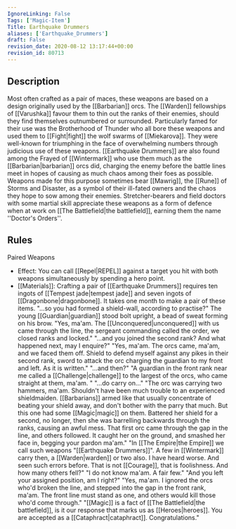 ```yaml
---
IgnoreLinking: False
Tags: ['Magic-Item']
Title: Earthquake Drummers
aliases: ['Earthquake_Drummers']
draft: False
revision_date: 2020-08-12 13:17:44+00:00
revision_id: 80713
---
```


## Description
Most often crafted as a pair of maces, these weapons are based on a design originally used by the [[Barbarian]] orcs.
The [[Warden]] fellowships of [[Varushka]] favour them to thin out the ranks of their enemies, should they find themselves outnumbered or surrounded. Particularly famed for their use was the Brotherhood of Thunder who all bore these weapons and used them to [[Fight|fight]] the wolf swarms of [[Miekarova]]. They were well-known for triumphing in the face of overwhelming numbers through judicious use of these weapons. 
[[Earthquake Drummers]] are also found among the Frayed of [[Wintermark]] who use them much as the [[Barbarian|barbarian]] orcs did, charging the enemy before the battle lines meet in hopes of causing as much chaos among their foes as possible. Weapons made for this purpose sometimes bear [[Mawrig]], the [[Rune]] of Storms and Disaster, as a symbol of their ill-fated owners and the chaos they hope to sow among their enemies.
Stretcher-bearers and field doctors with some martial skill appreciate these weapons as a form of defence when at work on [[The Battlefield|the battlefield]], earning them the name ''Doctor's Orders''.
## Rules
Paired Weapons
* Effect: You can call [[Repel|REPEL]] against a target you hit with both weapons simultaneously by spending a hero point.
* [[Materials]]: Crafting a pair of [[Earthquake Drummers]] requires ten ingots of [[Tempest jade|tempest jade]] and seven ingots of [[Dragonbone|dragonbone]]. It takes one month to make a pair of these items.
"...so you had formed a shield-wall, according to practise?"
The young [[Guardian|guardian]] stood bolt upright, a bead of sweat forming on his brow. 
"Yes, ma'am. The [[Unconquered|unconquered]] with us came through the line, the sergeant commanding called the order, we closed ranks and locked."
"...and you joined the second rank? And what happened next, may I enquire?" 
"Yes, ma'am. The orcs came, ma'am, and we faced them off. Shield to defend myself against any pikes in their second rank, sword to attack the orc charging the guardian to my front and left. As it is written." 
"...and then?"
"A guardian in the front rank near me called a [[Challenge|challenge]] to the largest of the orcs, who came straight at them, ma'am. "
"...do carry on..."
"The orc was carrying two hammers, ma'am. Shouldn't have been much trouble to an experienced shieldmaiden. [[Barbarians]] armed like that usually concentrate of beating your shield away, and don't bother with the parry that much. But this one had some [[Magic|magic]] on them. Battered her shield for a second, no longer, then she was barrelling backwards through the ranks, causing an awful mess. That first orc came through the gap in the line, and others followed. It caught her on the ground, and smashed her face in, begging your pardon ma'am."
"In [[The Empire|the Empire]] we call such weapons "[[Earthquake Drummers]]". A few in [[Wintermark]] carry then, a [[Warden|warden]] or two also. I have heard worse. And seen such errors before. That is not [[Courage]], that is foolishness.  And how many others fell?"
"I do not know ma'am. A fair few."
"And you left your assigned position, am I right?"
"Yes, ma'am. I ignored the orcs who'd broken the line, and stepped into the gap in the front rank, ma'am. The front line must stand as one, and others would kill those who'd come through."
"[[Magic]] is a fact of [[The Battlefield|the battlefield]], is it our response that marks us as [[Heroes|heroes]]. You are accepted as a [[Cataphract|cataphract]]. Congratulations."